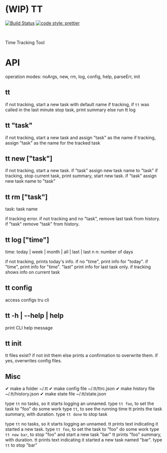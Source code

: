 # (WIP) TT

<p>
  <a href="https://travis-ci.org/Thomazella/tt"><img src="https://img.shields.io/travis/Thomazella/tt/master.svg?style=flat-square" alt="Build Status" /></a>
  <a href="https://github.com/prettier/prettier">
    <img alt="code style: prettier" src="https://img.shields.io/badge/code_style-prettier-ff69b4.svg?style=flat-square">
  </a>
</p>
<br/>

Time Tracking Tool

# API

operation modes: noArgs, new, rm, log, config, help, parseErr, init

## tt

if not tracking, start a new task with default name
if tracking,
if `tt` was called in the last minute
stop task, print summary
else
run tt log

## tt "task"

if not tracking, start a new task and assign "task" as the name
if tracking, assign "task" as the name for the tracked task

## tt new ["task"]

if not tracking, start a new task.
if "task" assign new task name to "task"
if tracking, stop current task, print summary, start new task.
if "task" assign new task name to "task"

## tt rm ["task"]

task: task name

if tracking error.
if not tracking and no "task", remove last task from history.
if "task" remove "task" from history.

## tt log ["time"]

time: today | week | month | all | last | last n
n: number of days

if not tracking, prints today's info.
if no "time", print info for "today".
if "time", print info for "time".
"last" print info for last task only.
if tracking shows info on current task

## tt config

access configs tru cli

## tt -h | --help | help

print CLI help message

## tt init

tt files exist?
if not init them
else prints a confirmation to overwrite them.
if yes, overwrites config files.

## Misc

✔ make a folder ~/.tt
✔ make config file ~/.tt/ttrc.json
✔ make history file ~/.tt/history.json
✔ make state file ~/.tt/state.json

type `tt`
no tasks, so it starts logging an unnamed.
type `tt foo`, to set the task to "foo"
do some work
type `tt`, to see the running time
tt prints the task summary, with duration.
type `tt done` to stop task

type `tt`
no tasks, so it starts logging an unnamed.
tt prints text indicating it started a new task.
type `tt foo`, to set the task to "foo"
do some work
type `tt new bar`, to stop "foo" and start a new task "bar"
tt prints "foo" summary, with duration.
tt prints text indicating it started a new task named "bar".
type `tt` to stop "bar"
